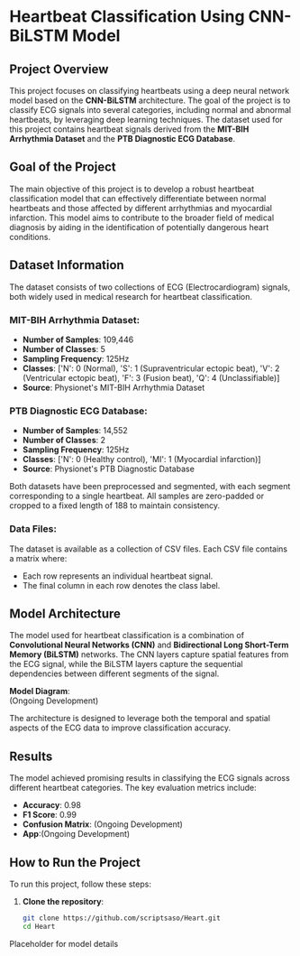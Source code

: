 # Heartbeat Classification Using CNN-BiLSTM Model

## Project Overview
This project focuses on classifying heartbeats using a deep neural network model based on the **CNN-BiLSTM** architecture. The goal of the project is to classify ECG signals into several categories, including normal and abnormal heartbeats, by leveraging deep learning techniques. The dataset used for this project contains heartbeat signals derived from the **MIT-BIH Arrhythmia Dataset** and the **PTB Diagnostic ECG Database**.

## Goal of the Project
The main objective of this project is to develop a robust heartbeat classification model that can effectively differentiate between normal heartbeats and those affected by different arrhythmias and myocardial infarction. This model aims to contribute to the broader field of medical diagnosis by aiding in the identification of potentially dangerous heart conditions.

## Dataset Information
The dataset consists of two collections of ECG (Electrocardiogram) signals, both widely used in medical research for heartbeat classification.

### MIT-BIH Arrhythmia Dataset:
- **Number of Samples**: 109,446
- **Number of Classes**: 5
- **Sampling Frequency**: 125Hz
- **Classes**: ['N': 0 (Normal), 'S': 1 (Supraventricular ectopic beat), 'V': 2 (Ventricular ectopic beat), 'F': 3 (Fusion beat), 'Q': 4 (Unclassifiable)]
- **Source**: Physionet's MIT-BIH Arrhythmia Dataset

### PTB Diagnostic ECG Database:
- **Number of Samples**: 14,552
- **Number of Classes**: 2
- **Sampling Frequency**: 125Hz
- **Classes**: ['N': 0 (Healthy control), 'MI': 1 (Myocardial infarction)]
- **Source**: Physionet's PTB Diagnostic Database

Both datasets have been preprocessed and segmented, with each segment corresponding to a single heartbeat. All samples are zero-padded or cropped to a fixed length of 188 to maintain consistency.

### Data Files:
The dataset is available as a collection of CSV files. Each CSV file contains a matrix where:
- Each row represents an individual heartbeat signal.
- The final column in each row denotes the class label.

## Model Architecture
The model used for heartbeat classification is a combination of **Convolutional Neural Networks (CNN)** and **Bidirectional Long Short-Term Memory (BiLSTM)** networks. The CNN layers capture spatial features from the ECG signal, while the BiLSTM layers capture the sequential dependencies between different segments of the signal.

**Model Diagram**:  
(Ongoing Development)

The architecture is designed to leverage both the temporal and spatial aspects of the ECG data to improve classification accuracy.

## Results
The model achieved promising results in classifying the ECG signals across different heartbeat categories. The key evaluation metrics include:
- **Accuracy**: 0.98 
- **F1 Score**: 0.99
- **Confusion Matrix**: (Ongoing Development)
- **App**:(Ongoing Development)

## How to Run the Project
To run this project, follow these steps:

1. **Clone the repository**:
   ```bash
   git clone https://github.com/scriptsaso/Heart.git
   cd Heart
Placeholder for model details
